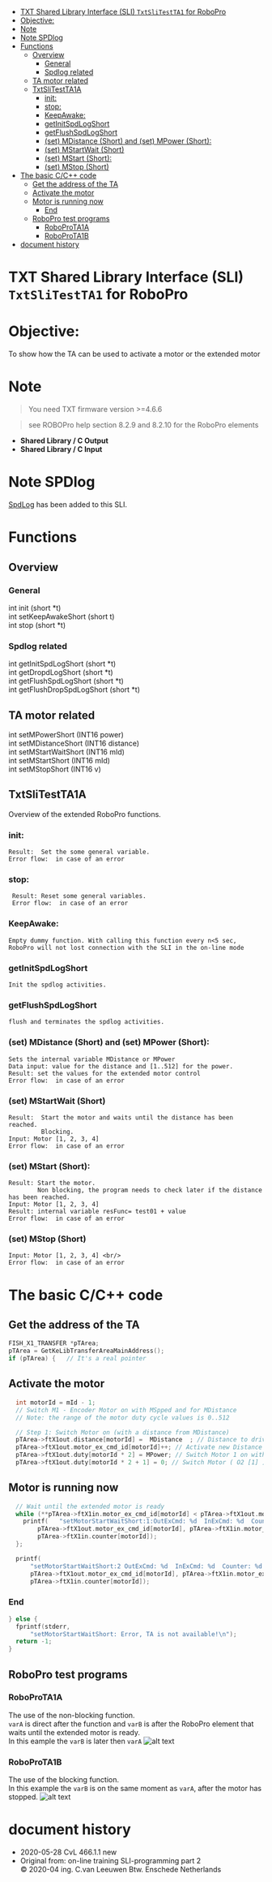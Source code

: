 <!-- TOC depthFrom:1 depthTo:6 withLinks:1 updateOnSave:1 orderedList:0 -->

- [TXT Shared Library Interface (SLI) `TxtSliTestTA1` for RoboPro](#txt-shared-library-interface-sli-txtslitestta1-for-robopro)
- [Objective:](#objective)
- [Note](#note)
- [Note SPDlog](#note-spdlog)
- [Functions](#functions)
	- [Overview](#overview)
		- [General](#general)
		- [Spdlog related](#spdlog-related)
	- [TA motor related](#ta-motor-related)
	- [TxtSliTestTA1A](#txtslitestta1a)
		- [init:](#init)
		- [stop:](#stop)
		- [KeepAwake:](#keepawake)
		- [getInitSpdLogShort](#getinitspdlogshort)
		- [getFlushSpdLogShort](#getflushspdlogshort)
		- [(set) MDistance (Short) and   (set) MPower (Short):](#set-mdistance-short-and-set-mpower-short)
		- [(set) MStartWait (Short)](#set-mstartwait-short)
		- [(set) MStart (Short):](#set-mstart-short)
		- [(set) MStop (Short)](#set-mstop-short)
- [The basic C/C++ code](#the-basic-cc-code)
	- [Get the address of the TA](#get-the-address-of-the-ta)
	- [Activate the motor](#activate-the-motor)
	- [Motor is running now](#motor-is-running-now)
		- [End](#end)
	- [RoboPro test programs](#robopro-test-programs)
		- [RoboProTA1A](#roboprota1a)
		- [RoboProTA1B](#roboprota1b)
- [document history](#document-history)

<!-- /TOC -->
# TXT Shared Library Interface (SLI) `TxtSliTestTA1` for RoboPro

# Objective:
To show how the TA can be used to activate a motor or the extended motor

# Note 

> You need TXT firmware version >=4.6.6

> see ROBOPro help  section 8.2.9 and 8.2.10 for the RoboPro  elements
- **Shared Library / C Output**
- **Shared Library / C Input**

# Note SPDlog
[SpdLog](https://github.com/gabime/spdlog/blob/v1.x/README.md) has been added to this SLI.

# Functions
## Overview
### General
int init (short *t)   
int setKeepAwakeShort (short t)    
int stop (short *t)

### Spdlog related
int getInitSpdLogShort (short *t)  
int getDropdLogShort (short *t)  
int getFlushSpdLogShort (short *t)   
int getFlushDropSpdLogShort (short *t)

## TA motor related   
int setMPowerShort (INT16 power)   
int setMDistanceShort (INT16 distance)   
int setMStartWaitShort (INT16 mId)   
int setMStartShort (INT16 mId)  
int setMStopShort (INT16 v)

## TxtSliTestTA1A  						
Overview of the extended RoboPro functions.
	 									
### init:

    Result:  Set the some general variable.
    Error flow:  in case of an error
    
### stop:

     Result: Reset some general variables.
     Error flow:  in case of an error
     
### KeepAwake:

    Empty dummy function. With calling this function every n<5 sec, RoboPro will not lost connection with the SLI in the on-line mode
    
### getInitSpdLogShort

    Init the spdlog activities.
    
### getFlushSpdLogShort

    flush and terminates the spdlog activities.
      
### (set) MDistance (Short) and   (set) MPower (Short):
    Sets the internal variable MDistance or MPower
    Data input: value for the distance and [1..512] for the power.
    Result: set the values for the extended motor control
    Error flow:  in case of an error
    
### (set) MStartWait (Short)

    Result:  Start the motor and waits until the distance has been reached.  
             Blocking.
    Input: Motor [1, 2, 3, 4]
    Error flow:  in case of an error
    
###  (set) MStart (Short):

    Result: Start the motor.
            Non blocking, the program needs to check later if the distance has been reached.
    Input: Motor [1, 2, 3, 4]
    Result: internal variable resFunc= test01 + value
    Error flow:  in case of an error
    
### (set) MStop (Short)

    Input: Motor [1, 2, 3, 4] <br/>
    Error flow:  in case of an error
    
# The basic C/C++ code

## Get the address of the TA

```C
FISH_X1_TRANSFER *pTArea;
pTArea = GetKeLibTransferAreaMainAddress();
if (pTArea) {   // It's a real pointer  
```
## Activate the motor

```C
  int motorId = mId - 1;  
  // Switch M1 - Encoder Motor on with MSpped and for MDistance  
  // Note: the range of the motor duty cycle values is 0..512  

  // Step 1: Switch Motor on (with a distance from MDistance)  
  pTArea->ftX1out.distance[motorId] =  MDistance  ; // Distance to drive motorId  
  pTArea->ftX1out.motor_ex_cmd_id[motorId]++; // Activate new Distance Value for motorId [0]  
  pTArea->ftX1out.duty[motorId * 2] = MPower; // Switch Motor 1 on with PWM Value MSpeed (= max speed)
  pTArea->ftX1out.duty[motorId * 2 + 1] = 0; // Switch Motor ( O2 [1] ) with minus
  ```
## Motor is running now

```C
  // Wait until the extended motor is ready
  while (**pTArea->ftX1in.motor_ex_cmd_id[motorId] < pTArea->ftX1out.motor_ex_cmd_id[motorId]**) {  
    printf(   "setMotorStartWaitShort:1:OutExCmd: %d  InExCmd: %d  Counter: %d  \n",  
        pTArea->ftX1out.motor_ex_cmd_id[motorId], pTArea->ftX1in.motor_ex_cmd_id[motorId],  
        pTArea->ftX1in.counter[motorId]);  
  };

  printf(
      "setMotorStartWaitShort:2 OutExCmd: %d  InExCmd: %d  Counter: %d  \n",
      pTArea->ftX1out.motor_ex_cmd_id[motorId], pTArea->ftX1in.motor_ex_cmd_id[motorId],
      pTArea->ftX1in.counter[motorId]);
```

### End

```c
} else {
  fprintf(stderr,
      "setMotorStartWaitShort: Error, TA is not available!\n");
  return -1;
}

```


## RoboPro test programs
### RoboProTA1A
The use of the non-blocking function.  
`varA`  is direct after the function and `varB` is after the RoboPro element that waits until the extended motor is ready.  
In this eample the `varB` is later then `varA`
![alt text](./support/docs/RoboProTA1A.PNG)
### RoboProTA1B
The use of the blocking function.  
In this example the `varB` is on the same moment as `varA`, after the motor has stopped.
![alt text](./support/docs/RoboProTA1B.PNG)


# document history 
- 2020-05-28 CvL 466.1.1 new<br/>
- Original from: on-line training SLI-programming part 2<br/>
  © 2020-04 ing. C.van Leeuwen Btw. Enschede Netherlands